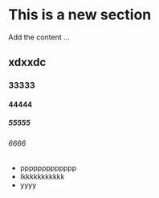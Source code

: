 # This is a new section

Add the content ...

## xdxxdc

### 33333

#### 44444

##### 55555

###### 6666

- ppppppppppppp
- lkkkkkkkkkkk
- yyyy

<!-- -->

